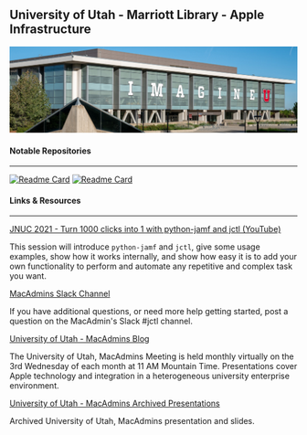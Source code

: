 ## University of Utah - Marriott Library - Apple Infrastructure

<img src="marriott_lib_building.png">

#### Notable Repositories
---
[![Readme Card](https://github-readme-stats.vercel.app/api/pin/?username=univ-of-utah-marriott-library-apple&repo=python-jamf&show_icons=true&theme=swift)](https://github.com/univ-of-utah-marriott-library-apple/python-jamf)
[![Readme Card](https://github-readme-stats.vercel.app/api/pin/?username=univ-of-utah-marriott-library-apple&repo=jctl&show_icons=true&theme=swift)](https://github.com/univ-of-utah-marriott-library-apple/jctl)

#### Links & Resources
---
[JNUC 2021 - Turn 1000 clicks into 1 with python-jamf and jctl (YouTube)](https://youtu.be/2YLriNwyP3s)

This session will introduce `python-jamf` and `jctl`, give some usage examples, show how it works internally, and show how easy it is to add your own functionality to perform and automate any repetitive and complex task you want.

[MacAdmins Slack Channel](https://macadmins.slack.com/archives/C01C8KVV2UD)

If you have additional questions, or need more help getting started, post a question on the MacAdmin's Slack #jctl channel.

[University of Utah -  MacAdmins Blog](https://apple.lib.utah.edu)

The University of Utah, MacAdmins Meeting is held monthly virtually on the 3rd Wednesday of each month at 11 AM Mountain Time. Presentations cover Apple technology and integration in a heterogeneous university enterprise environment.

[University of Utah - MacAdmins Archived Presentations](https://stream.lib.utah.edu/index.php?c=browse&m=results&q=%22mac+manager%22&cat=&sort=newest)

Archived University of Utah, MacAdmins presentation and slides.
